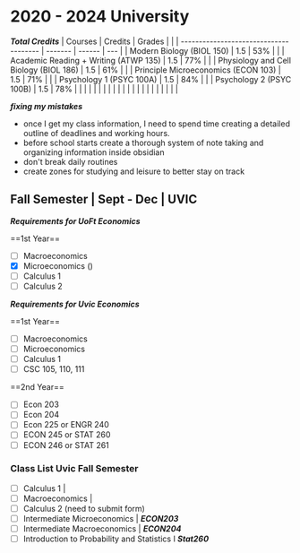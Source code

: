 # 2020 - 2024 University 
***Total Credits***
| Courses                                | Credits | Grades |     |
| -------------------------------------- | ------- | ------ | --- |
| Modern Biology (BIOL 150)              | 1.5     | 53%    |     |
| Academic Reading + Writing (ATWP 135)  | 1.5     | 77%    |     |
| Physiology and Cell Biology (BIOL 186) | 1.5     | 61%    |     |
| Principle Microeconomics (ECON 103)    | 1.5     | 71%    |     |
| Psychology 1 (PSYC 100A)               | 1.5     | 84%    |     |
| Psychology 2 (PSYC 100B)               | 1.5     | 78%    |     |
|                                        |         |        |     |
|                                        |         |        |     |
|                                        |         |        |     |
|                                        |         |        |     |

***fixing my mistakes***
- once I get my class information, I need to spend time creating a detailed outline of deadlines and working hours.
- before school starts create a thorough system of note taking and organizing information inside obsidian
- don't break daily routines
- create zones for studying and leisure to better stay on track

## Fall Semester | Sept - Dec | UVIC
***Requirements for UoFt Economics***

==1st Year==
- [ ] Macroeconomics 
- [x] Microeconomics ()
- [ ] Calculus 1
- [ ] Calculus 2

***Requirements for Uvic Economics***

==1st Year==
- [ ] Macroeconomics
- [ ] Microeconomics 
- [ ] Calculus 1
- [ ] CSC 105, 110, 111

==2nd Year==
- [ ] Econ 203
- [ ] Econ 204
- [ ] Econ 225 or ENGR 240
- [ ] ECON 245 or STAT 260
- [ ] ECON 246 or STAT 261

### Class List Uvic Fall Semester
- [ ] Calculus 1 |
- [ ] Macroeconomics |
- [ ] Calculus 2 (need to submit form)
- [ ] Intermediate Microeconomics | ***ECON203***
- [ ] Intermediate Macroeconomics | ***ECON204***
- [ ] Introduction to Probability and Statistics I ***Stat260***
